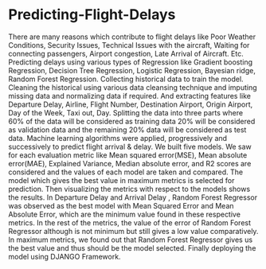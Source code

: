 # Predicting-Flight-Delays
There are many reasons which contribute to flight delays like Poor Weather Conditions, Security Issues, Technical Issues with the aircraft, Waiting for connecting passengers, Airport congestion, Late Arrival of Aircraft. Etc.
Predicting delays using various types of Regression like Gradient boosting Regression, Decision Tree Regression, Logistic Regression, Bayesian ridge, Random Forest Regression. 
Collecting historical data to train the model. Cleaning the historical using various data cleansing technique and imputing missing data and normalizing data if required. And extracting features like Departure Delay, Airline, Flight Number, Destination Airport, Origin Airport, Day of the Week, Taxi out, Day. 
Splitting the data into three parts where 60% of the data will be considered as training data 20% will be considered as validation data and the remaining 20% data will be considered as test data.
Machine learning algorithms were applied, progressively and successively to predict flight arrival & delay. We built five models.
We saw for each evaluation metric like Mean squared error(MSE), Mean absolute error(MAE), Explained Variance, Median absolute error, and R2 scores are considered and the values of each model are taken and compared.
The model which gives the best value in maximum metrics is selected for prediction.
Then visualizing the metrics with respect to the models shows the results. 
In Departure Delay and Arrival Delay , Random Forest Regressor was observed as the best model with Mean Squared Error and Mean Absolute Error, which are the minimum value found in these respective metrics. 
In the rest of the metrics, the value of the error of Random Forest Regressor although is not minimum but still gives a low value comparatively. In maximum metrics, we found out that Random Forest Regressor gives us the best value and thus should be the model selected. 
Finally deploying the model using DJANGO Framework.

